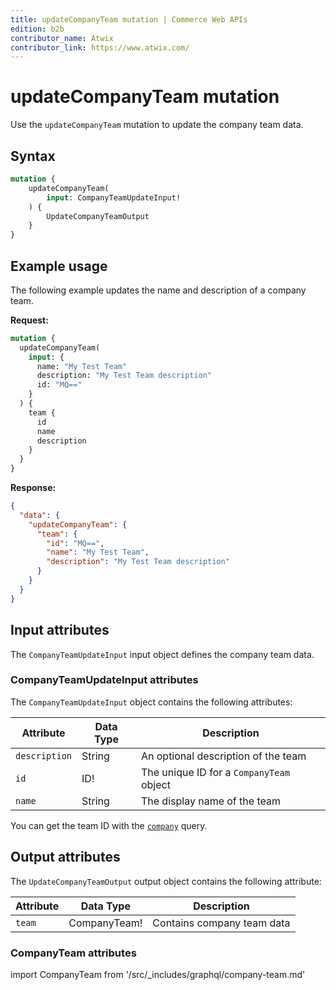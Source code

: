 ```yaml
---
title: updateCompanyTeam mutation | Commerce Web APIs
edition: b2b
contributor_name: Atwix
contributor_link: https://www.atwix.com/
---
```


# updateCompanyTeam mutation

Use the `updateCompanyTeam` mutation to update the company team data.

## Syntax

```graphql
mutation {
    updateCompanyTeam(
        input: CompanyTeamUpdateInput!
    ) {
        UpdateCompanyTeamOutput
    }
}
```

## Example usage

The following example updates the name and description of a company team.

**Request:**

```graphql
mutation {
  updateCompanyTeam(
    input: {
      name: "My Test Team"
      description: "My Test Team description"
      id: "MQ=="
    }
  ) {
    team {
      id
      name
      description
    }
  }
}
```

**Response:**

```json
{
  "data": {
    "updateCompanyTeam": {
      "team": {
        "id": "MQ==",
        "name": "My Test Team",
        "description": "My Test Team description"
      }
    }
  }
}
```

## Input attributes

The `CompanyTeamUpdateInput` input object defines the company team data.

### CompanyTeamUpdateInput attributes

The `CompanyTeamUpdateInput` object contains the following attributes:

Attribute |  Data Type | Description
--- | --- | ---
`description` | String | An optional description of the team
`id` | ID! | The unique ID for a `CompanyTeam` object
`name` | String | The display name of the team

You can get the team ID with the [`company`](../queries/company.md) query.

## Output attributes

The `UpdateCompanyTeamOutput` output object contains the following attribute:

Attribute |  Data Type | Description
--- | --- | ---
`team` | CompanyTeam! | Contains company team data

### CompanyTeam attributes

import CompanyTeam from '/src/_includes/graphql/company-team.md'

<CompanyTeam />
